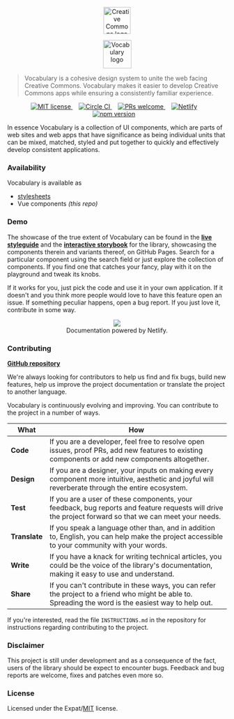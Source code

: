 <p align="center">
  <a href="https://creativecommons.org/" class="readme-cc-logo">
    <img 
      alt="Creative Commons logo" 
      src="https://raw.githubusercontent.com/creativecommons/vue-vocabulary/master/readme_assets/cc_logo.png"
      height="62px"/>
  </a>
</p>
<p align="center">
  <a href="https://creativecommons.github.io/vue-vocabulary/" class="readme-vocabulary-logo">
    <img 
      alt="Vocabulary logo" 
      src="https://raw.githubusercontent.com/creativecommons/vue-vocabulary/master/readme_assets/vocabulary_logo.svg?sanitize=true"
      height="65px"/>
  </a>
</p>

> Vocabulary is a cohesive design system to unite the web facing Creative 
> Commons. Vocabulary makes it easier to develop Creative Commons apps while
> ensuring a consistently familiar experience.

<p align="center">
  <a 
    href="https://github.com/creativecommons/vue-vocabulary/blob/master/LICENSE"
    style="margin-right: 1em;">
    <img alt="MIT license" src="https://img.shields.io/github/license/creativecommons/vue-vocabulary.svg?color=brightgreen"/>
  </a>
  <a 
    href="https://circleci.com/gh/creativecommons/vue-vocabulary/tree/master"
    style="margin-right: 1em;">
    <img alt="Circle CI" src="https://circleci.com/gh/creativecommons/vue-vocabulary/tree/master.svg?style=shield"/>
  </a>
  <a 
    href="https://github.com/creativecommons/vue-vocabulary/blob/master/CONTRIBUTING.md"
    style="margin-right: 1em;">
    <img alt="PRs welcome" src="https://img.shields.io/badge/PRs-welcome-brightgreen.svg"/>
  </a>
  <a 
    href="https://cc-vue-vocabulary.netlify.com"
    style="margin-right: 1em;">
    <img alt="Netlify" src="https://img.shields.io/netlify/262faad2-c93b-4bca-94e2-3c16f85f8a64"/>
  </a>
  <a
    href="https://www.npmjs.com/package/@creativecommons/vue-vocabulary"
    style="margin-right: 1em;">
    <img alt="npm version" src="https://img.shields.io/npm/v/@creativecommons/vue-vocabulary?color=brightgreen"/>
  </a>
</p>

In essence Vocabulary is a collection of UI components, which are parts of 
web sites and web apps that have significance as being individual units that
can be mixed, matched, styled and put together to quickly and effectively 
develop consistent applications.


### Availability

Vocabulary is available as
- [stylesheets](https://github.com/creativecommons/vocabulary)
- Vue components _(this repo)_


### Demo

The showcase of the true extent of Vocabulary can be found in the
**[live styleguide](https://vue-vocabulary.netlify.com/styleguide)**
and the
**[interactive storybook](https://vue-vocabulary.netlify.com/storybook)**
for the library, showcasing the components therein and variants thereof, on GitHub
Pages. Search for a particular component using the search field or just explore
the collection of components. If you find one that catches your fancy, play with
it on the playground and tweak its knobs.

If it works for you, just pick the code and use it in your own application. If 
it doesn't and you think more people would love to have this feature open an 
issue. If something peculiar happens, open a bug report. If you just love it,
contribute in some way.

<p align="center">
  <a href="https://www.netlify.com">
    <img src="https://www.netlify.com/img/global/badges/netlify-light.svg"/>
  </a>
  <br/>
  Documentation powered by Netlify.
</p>

### Contributing


**[GitHub repository](https://github.com/creativecommons/vue-vocabulary)**

We're always looking for contributors to help us find and fix bugs, build new 
features, help us improve the project documentation or translate the project to
another language.

Vocabulary is continuously evolving and improving. You can contribute to the
project in a number of ways.

| What | How |
|-|-|
| **Code**      | If you are a developer, feel free to resolve open issues, proof PRs, add new features to existing components or add new components altogether. |
| **Design**    | If you are a designer, your inputs on making every component more intuitive, aesthetic and joyful will reverberate through the entire ecosystem. |
| **Test**      | If you are a user of these components, your feedback, bug reports and feature requests will drive the project forward so that we can meet your needs. |
| **Translate** | If you speak a language other than, and in addition to, English, you can help make the project accessible to your community with your words. |
| **Write**     | If you have a knack for writing technical articles, you could be the voice of the library's documentation, making it easy to use and understand. |
| **Share**     | If you can't contribute in these ways, you can refer the project to a friend who might be able to. Spreading the word is the easiest way to help out. |

If you're interested, read the file `INSTRUCTIONS.md` in the 
repository for instructions regarding contributing to the project.


### Disclaimer

This project is still under development and as a consequence of the fact, users
of the library should be expect to encounter bugs. Feedback and bug reports are
welcome, fixes and patches even more so.


### License

Licensed under the Expat/[MIT](http://www.opensource.org/licenses/MIT) license.
